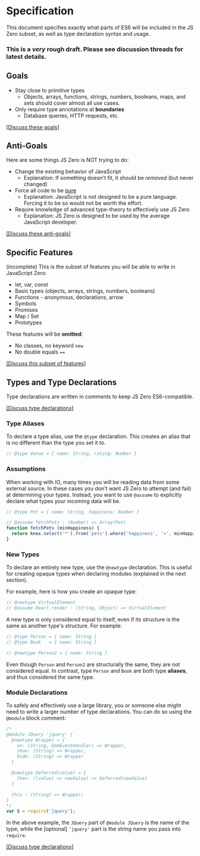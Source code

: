 # Specification

This document specifies exactly what parts of ES6 will be included in the JS Zero subset, as well as type declaration syntax and usage.

### This is a *very* rough draft. Please see discussion threads for latest details.

## Goals

- Stay close to primitive types
  - Objects, arrays, functions, strings, numbers, booleans, maps, and sets should cover almost all use cases.
- Only require type annotations at **boundaries**
  - Database queries, HTTP requests, etc.

[[Discuss these goals]](http://discuss.js-zero.com/t/a-type-safe-subset-of-es6/13)

## Anti-Goals

Here are some things JS Zero is NOT trying to do:

- Change the existing behavior of JavaScript
  - Explanation: If something doesn't fit, it should be *removed* (but never changed)
- Force all code to be [pure](http://www.sitepoint.com/functional-programming-pure-functions/)
  - Explanation: JavaScript is not designed to be a pure language. Forcing it to be so would not be worth the effort.
- Require knowledge of advanced type-theory to effectively use JS Zero
  - Explanation: JS Zero is designed to be used by the average JavaScript developer.

[[Discuss these anti-goals]](http://discuss.js-zero.com/t/a-type-safe-subset-of-es6/13)

## Specific Features

(incomplete) This is the subset of features you will be able to write in JavaScript Zero:

- let, var, const
- Basic types (objects, arrays, strings, numbers, booleans)
- Functions - anonymous, declarations, arrow
- Symbols
- Promises
- Map / Set
- Prototypes

These features will be **omitted**:

- No classes, no keyword `new`
- No double equals `==`

[[Discuss this subset of features]](http://discuss.js-zero.com/t/what-subset-of-features-will-js-zero-support/19)

## Types and Type Declarations

Type declarations are written in comments to keep JS Zero ES6-compatible.

[[Discuss type declarations]](http://discuss.js-zero.com/t/integrating-with-other-javascript-code/15/1)

### Type Aliases

To declare a type alias, use the `@type` declaration. This creates an alias that is no different than the type you set it to.

```javascript
// @type Venue = { name: String, rating: Number }
```

### Assumptions

When working with IO, many times you will be reading data from some external source. In these cases you don't want JS Zero to attempt (and fail) at determining your types. Instead, you want to use `@assume` to explicitly declare what types your incoming data will be.

```javascript
// @type Pet = { name: String, happiness: Number }

// @assume fetchPets : (Number) => Array(Pet)
function fetchPets (minHappiness) {
  return knex.select('*').from('pets').where('happiness', '>', minHappiness)
}
```

### New Types

To declare an entirely new type, use the `@newtype` declaration. This is useful for creating opaque types when declaring modules (explained in the next section).

For example, here is how you create an opaque type:

```javascript
// @newtype VirtualElement
// @assume React.render : (String, Object) => VirtualElement
```

A new type is only considered equal to itself, even if its structure is the same as another type's structure. For example:

```javascript
// @type Person = { name: String }
// @type Book   = { name: String }

// @newtype Person2 = { name: String }
```

Even though `Person` and `Person2` are structurally the same, they are not considered equal. In contrast, type `Person` and `Book` are both type **aliases**, and thus considered the same type.

### Module Declarations

To safely and effectively use a large library, you or someone else might need to write a larger number of type declarations. You can do so using the `@module` block comment:

```javascript
/*
@module JQuery 'jquery' {
  @newtype Wrapper = {
    on: (String, DomEventHandler) => Wrapper,
    show: (String) => Wrapper,
    hide: (String) => Wrapper
  }

  @newtype Deferred(value) = {
    then: ((value) => newValue) => Deferred(newValue)
  }

  this : (String) => Wrapper;
}
*/
var $ = require('jquery');
```

In the above example, the `JQuery` part of `@module JQuery` is the name of the type, while the [optional] `'jquery'` part is the string name you pass into `require`.

[[Discuss type declarations]](http://discuss.js-zero.com/t/integrating-with-other-javascript-code/15/1)
